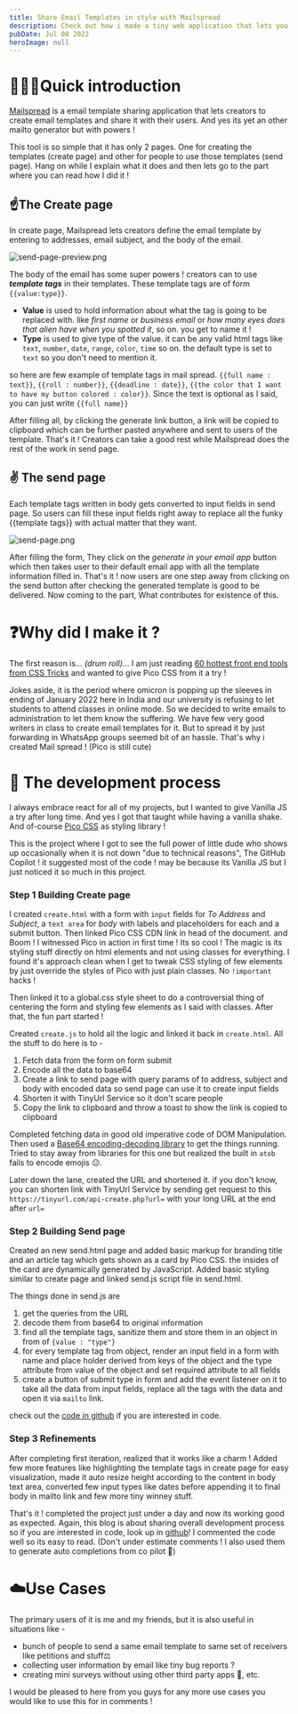 ```yaml
---
title: Share Email Templates in style with Mailspread
description: Check out how i made a tiny web application that lets you to share email templates in style
pubDate: Jul 08 2022
heroImage: null
---
```

# 🧘🏻‍♂️Quick introduction
[Mailspread](https://mailspread.netlify.app/) is a email template sharing application that lets creators to create email templates and share it with their users. And yes its yet an other mailto generator but with powers ! 

This tool is so simple that it has only 2 pages. One for creating the templates (create page) and other for people to use those templates (send page). Hang on while I explain what it does and then lets go to the part where you can read how I did it !

## ☝The Create page
In create page, Mailspread lets creators define the email template by entering to addresses, email subject, and the body of the email. 

![send-page-preview.png](https://cdn.hashnode.com/res/hashnode/image/upload/v1643966813285/kc8vmT6HA.png)

The body of the email has some super powers ! creators can to use ***template tags*** in their templates. These template tags are of form ```{{value:type}}```. 

* **Value** is used to hold information about what the tag is going to be replaced with. like *first name* or *business email* or *how many eyes does that alien have when you spotted it*, so on. you get to name it !
* **Type** is used to give type of the value. it can be any valid html tags like ```text```, ```number```, ```date```, ```range```, ```color```, ```time``` so on. the default type is set to ```text``` so you don't need to mention it.

so here are few example of template tags in mail spread. ```{{full name : text}}```, ```{{roll : number}}```, ```{{deadline : date}}```, ```{{the color that I want to have my button colored : color}}```. Since the text is optional as I said, you can just write ```{{full name}}```

After filling all, by clicking the generate link button, a link will be copied to clipboard which can be further pasted anywhere and sent to users of the template. That's it ! Creators can take a good rest while Mailspread does the rest of the work in send page.

## ✌️ The send page 
Each template tags written in body gets converted to input fields in send page. So users can fill these input fields right away to replace all the funky {{template tags}} with actual matter that they want.

![send-page.png](https://cdn.hashnode.com/res/hashnode/image/upload/v1643970015108/-9dz17r3l.png)

After filling the form, They click on the *generate in your email app* button which then takes user to their default email app with all the template information filled in. That's it ! now users are one step away from clicking on the send button after checking the generated template is good to be delivered. Now coming to the part, What contributes for existence of this.

# ❓Why did I make it ?
The first reason is... *(drum roll)*… I am just reading [60 hottest front end tools from CSS Tricks](https://css-tricks.com/hottest-front-end-tools-in-2021/) and wanted to give Pico CSS  from it a try !

Jokes aside, it is the period where omicron is popping up the sleeves in ending of January 2022 here in India and our university is refusing to let students to attend classes in online mode. So we decided to write emails to administration to let them know the suffering. We have few very good writers in class to create email templates for it. But to spread it by just forwarding in WhatsApp groups seemed bit of an hassle.  That's why i created Mail spread ! (Pico is still cute)

# 🚧 The development process
I always embrace react for all of my projects, but I wanted to give Vanilla JS a try after long time. And yes I got that taught while having a vanilla shake. And of-course [Pico CSS](https://picocss.com/) as styling library ! 

This is the project where I got to see the full power of little dude who shows up occasionally when it is not down "due to technical reasons", The GitHub Copilot ! it suggested most of the code ! may be because its Vanilla JS but I just noticed it so much in this project.

### Step 1 Building Create page
I created ```create.html``` with a form with ```input``` fields for *To Address* and *Subject*, a ```text area``` for *body* with labels and placeholders for each and a submit button. Then linked Pico CSS CDN link in head of the document. and Boom ! I witnessed Pico in action in first time ! Its so cool ! The magic is its styling stuff directly on html elements and not using classes for everything. I found it's approach clean when I get to tweak CSS styling of few elements by just override the styles of Pico with just plain classes. No ```!important``` hacks !

Then linked it to a global.css style sheet to do a controversial thing of centering the form and styling few elements as I said with classes. After that, the fun part started !

Created ```create.js``` to hold all the logic and linked it back in ```create.html```. All the stuff to do  here is to -
1. Fetch data from the form on form submit
2. Encode all the data to base64 
3. Create a link to send page with query params of to address, subject and body with encoded data so send page can use it to create input fields
4. Shorten it with TinyUrl Service so it don't scare people
5. Copy the link to clipboard and throw a toast to show the link is copied to clipboard

Completed fetching data in good old imperative code of DOM Manipulation. Then used a [Base64 encoding-decoding library](https://github.com/dankogai/js-base64) to get the things running. Tried to stay away from libraries for this one but realized the built in ```atob``` fails to encode emojis 😐. 

Later down the lane, created the URL and shortened it. if you don't know, you can shorten link with TinyUrl Service by sending get request to this ```https://tinyurl.com/api-create.php?url=``` with your long URL at the end after ```url=```

### Step 2 Building Send page
Created an new send.html page and added basic markup for branding title and an article tag which gets shown as a card by Pico CSS. the insides of the card are dynamically generated by JavaScript. Added basic styling similar to create page and linked send.js script file in send.html. 

The things done in send.js are
1.  get the queries from the URL
2. decode them from base64 to original information
3. find all the template tags, sanitize them and store them in an object in from of ```{value : "type"}```
4. for every template tag from object, render an input field in a form with name and place holder derived from keys of the object and the type attribute from value of the object and set required attribute to all fields
6. create a button of submit type in form and add the event listener on it to take all the data from input fields, replace all the tags with the data and open it via ```mailto``` link.

check out the [code in github](https://github.com/Royal-lobster/mailspread/blob/main/js/send.js) if you are interested in code.

### Step 3 Refinements
After completing first iteration, realized that it works like a charm ! Added few more features like highlighting the template tags in create page for easy visualization, made it auto resize height according to the content in body text area, converted few input types like dates before appending it to final body in mailto link and few more tiny winney stuff.

That's it ! completed the project just under a day and now its working good as expected. Again, this blog is about sharing overall development process so if you are interested in code, look up in [github](https://github.com/Royal-lobster/mailspread)! I commented the code well so its easy to read. (Don't under estimate comments ! I also used them to generate auto completions from co pilot 🙈) 

# ☁️Use Cases
The primary users of it is me and my friends, but it is also useful in situations like -
* bunch of people to send a same email template to same set of receivers like petitions and stuff⚖️
* collecting user information by email like tiny bug reports ?
* creating mini surveys without using other third party apps 📶, etc.

I would be pleased to here from you guys for any more use cases you would like to use this for in comments !